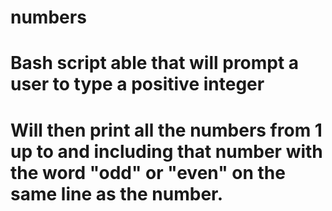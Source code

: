 # numbers
# Bash script able that will prompt a user to type a positive integer 
# Will then print all the numbers from 1 up to and including that number with the word "odd" or "even" on the same line as the number.
